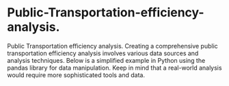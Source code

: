 # Public-Transportation-efficiency-analysis.
Public Transportation efficiency analysis.
Creating a comprehensive public transportation efficiency analysis involves various data sources and analysis techniques. Below is a simplified example in Python using the pandas library for data manipulation. Keep in mind that a real-world analysis would require more sophisticated tools and data.
